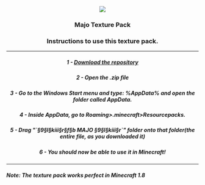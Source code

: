 <p align="center"><img src="https://igorkowalczyk.github.io/txt/%C2%A79%C2%A7l%C2%A7kiii%C2%A7r%C2%A7f%C2%A7b%20MAJO%20%C2%A79%C2%A7l%C2%A7kiii%C2%A7r/pack.png"></p>
<h3 align="center">Majo Texture Pack</h3>
<h3 align="center">Instructions to use this texture pack.</h3>
<hr>
<h5 align="center">1 - <a href="https://github.com/IgorKowalczyk/txt/archive/master.zip">Download the repository</a></h5><h5 align="center">2 - Open the .zip file</h5><h5 align="center"> 3 - Go to the Windows Start menu and type: %AppData% and open the folder called AppData.</h5><h5 align="center"> 4 - Inside AppData, go to Roaming>.minecraft>Resourcepacks.</h5><h5 align="center"> 5 - Drag "`§9§l§kiii§r§f§b MAJO §9§l§kiii§r`" folder onto that folder(the entire file, as you downloaded it)</h5><h5 align="center"> 6 - You should now be able to use it in Minecraft!</h5>
<hr>
<h5>Note: The texture pack works perfect in Minecraft 1.8</h5>
